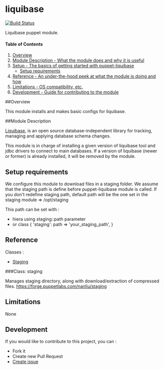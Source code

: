 # liquibase

[![Build Status](https://travis-ci.org/DSI-Ville-Noumea/puppet-liquibase.svg?branch=master)](https://travis-ci.org/DSI-Ville-Noumea/puppet-liquibase)

Liquibase puppet module.

#### Table of Contents

1. [Overview](#overview)
2. [Module Description - What the module does and why it is useful](#module-description)
3. [Setup - The basics of getting started with puppet-liquibase](#setup)
    * [Setup requirements](#setup-requirements)
4. [Reference - An under-the-hood peek at what the module is doing and how](#reference)
5. [Limitations - OS compatibility, etc.](#limitations)
6. [Development - Guide for contributing to the module](#development)

##Overview

This module installs and makes basic configs for liquibase.

##Module Description

[Liquibase](http://www.liquibase.org/index.html), is an open source database-independent library for tracking, managing and applying database schema changes.

This module is in charge of installing a given version of liquibase tool and jdbc drivers to connect to main databases. If a version of liquibase (newer or former) is already installed, it will be removed by the module.

## Setup requirements

We configure this module to download files in a staging folder.
We assume that the staging path is define before puppet-liquibase module is called.
If you don't redefine staging path, default path will be the one set in the staging module => /opt/staging

This path can be set with :
- hiera using staging::path parameter
- or
  class { 'staging':
    path  => 'your_staging_path',
  }

## Reference

Classes :
* [Staging](#class-staging)

###Class: staging

Manages staging directory, along with download/extraction of compressed files.
https://forge.puppetlabs.com/nanliu/staging

## Limitations

None

## Development

If you would like to contribute to this project, you can :
* Fork it
* Create new Pull Request
* [Create issue](https://github.com/DSI-Ville-Noumea/puppet-liquibase/issues)
